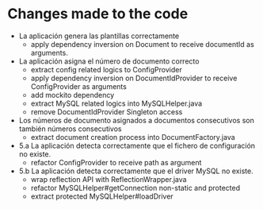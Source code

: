 # Changes made to the code

* La aplicación genera las plantillas correctamente
    * apply dependency inversion on Document to receive documentId as arguments.
* La aplicación asigna el número de documento correcto
    * extract config related logics to ConfigProvider 
    * apply dependency inversion on DocumentIdProvider to receive ConfigProvider as arguments
    * add mockito dependency
    * extract MySQL related logics into MySQLHelper.java
    * remove DocumentIdProvider Singleton access
* Los números de documento asignados a documentos consecutivos son también números consecutivos
    * extract document creation process into DocumentFactory.java
* 5.a La aplicación detecta correctamente que el fichero de configuración no existe.
    * refactor ConfigProvider to receive path as argument
* 5.b La aplicación detecta correctamente que el driver MySQL no existe.
    * wrap reflection API with ReflectionWrapper.java
    * refactor MySQLHelper#getConnection non-static and protected
    * extract protected MySQLHelper#loadDriver